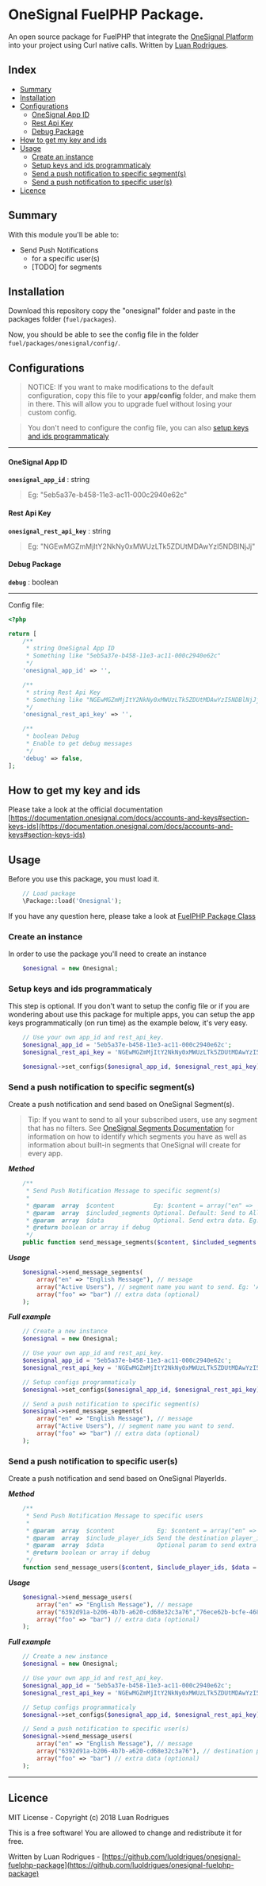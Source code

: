 OneSignal FuelPHP Package.
======================

An open source package for FuelPHP that integrate the [OneSignal Platform](http://onesignal.com) into your project using Curl native calls. Written by [Luan Rodrigues](https://github.com/luoldrigues).


## Index
 * [Summary](#summary)
 * [Installation](#installation)
 * [Configurations](#configurations)
    * [OneSignal App ID](#onesignal-app-id)
    * [Rest Api Key](#rest-api-key)
    * [Debug Package](#debug-package)
 * [How to get my key and ids](#how-to-get-my-key-and-ids)
 * [Usage](#usage)
    * [Create an instance](#create-an-instance)
    * [Setup keys and ids programmaticaly](#setup-keys-and-ids-programmaticaly)
    * [Send a push notification to specific segment(s)](#send-a-push-notification-to-specific-segments)
    * [Send a push notification to specific user(s)](#send-a-push-notification-to-specific-users)
 * [Licence](#licence)


## Summary
With this module you'll be able to:

* Send Push Notifications
  * for a specific user(s)
  * [TODO] for segments


## Installation

Download this repository copy the "onesignal" folder and paste in the packages folder (`fuel/packages`).

Now, you should be able to see the config file in the folder `fuel/packages/onesignal/config/`.


## Configurations

> NOTICE:
> If you want to make modifications to the default configuration, copy this file to your **app/config** folder, and make them in there.
>This will allow you to upgrade fuel without losing your custom config.

>You don't need to configure the config file, you can also [setup keys and ids programmaticaly](#setup-keys-and-ids-programmaticaly)

------------------------------------------

#### OneSignal App ID
**`onesignal_app_id`** : string
> Eg: "5eb5a37e-b458-11e3-ac11-000c2940e62c"

#### Rest Api Key
**`onesignal_rest_api_key`** : string
> Eg: "NGEwMGZmMjItY2NkNy0xMWUzLTk5ZDUtMDAwYzI5NDBlNjJj"

#### Debug Package
**`debug`** : boolean

------------------------------------------

Config file:
```php
<?php

return [
    /**
     * string OneSignal App ID
     * Something like "5eb5a37e-b458-11e3-ac11-000c2940e62c"
     */
    'onesignal_app_id' => '',

    /**
     * string Rest Api Key
     * Something like "NGEwMGZmMjItY2NkNy0xMWUzLTk5ZDUtMDAwYzI5NDBlNjJj"
     */
    'onesignal_rest_api_key' => '',

    /**
     * boolean Debug
     * Enable to get debug messages
     */
    'debug' => false,
];
```


## How to get my key and ids
Please take a look at the official documentation [https://documentation.onesignal.com/docs/accounts-and-keys#section-keys-ids](https://documentation.onesignal.com/docs/accounts-and-keys#section-keys-ids)


## Usage
Before you use this package, you must load it.
```php
    // Load package
    \Package::load('Onesignal');
```
If you have any question here, please take a look at [FuelPHP Package Class](https://fuelphp.com/docs/classes/package.html)


### Create an instance
In order to use the package you'll need to create an instance
```php
    $onesignal = new Onesignal;
```


### Setup keys and ids programmaticaly
This step is optional. If you don't want to setup the config file or if you are wondering about use this package for multiple apps, you can setup the app keys programmatically (on run time) as the example below, it's very easy.
```php
    // Use your own app_id and rest_api_key.
    $onesignal_app_id = '5eb5a37e-b458-11e3-ac11-000c2940e62c';
    $onesignal_rest_api_key = 'NGEwMGZmMjItY2NkNy0xMWUzLTk5ZDUtMDAwYzI5NDBlNjJj';

    $onesignal->set_configs($onesignal_app_id, $onesignal_rest_api_key);
```


### Send a push notification to specific segment(s)
Create a push notification and send based on OneSignal Segment(s).
> Tip: If you want to send to all your subscribed users, use any segment that has no filters. See [OneSignal Segments Documentation](https://documentation.onesignal.com/docs/segmentation) for information on how to identify which segments you have as well as information about built-in segments that OneSignal will create for every app.

***Method***
```php
    /**
     * Send Push Notification Message to specific segment(s)
     *
     * @param  array  $content           Eg: $content = array("en" => 'English Message');
     * @param  array  $included_segments Optional. Default: Send to All segments
     * @param  array  $data              Optional. Send extra data. Eg: $data = array("foo" => "bar");
     * @return boolean or array if debug
     */
    public function send_message_segments($content, $included_segments = ['All'], $data = [])
```

***Usage***
```php
    $onesignal->send_message_segments(
        array("en" => "English Message"), // message
        array("Active Users"), // segment name you want to send. Eg: 'All' or 'Active Users'
        array("foo" => "bar") // extra data (optional)
    );
```


***Full example***
```php
    // Create a new instance
    $onesignal = new Onesignal;

    // Use your own app_id and rest_api_key.
    $onesignal_app_id = '5eb5a37e-b458-11e3-ac11-000c2940e62c';
    $onesignal_rest_api_key = 'NGEwMGZmMjItY2NkNy0xMWUzLTk5ZDUtMDAwYzI5NDBlNjJj';

    // Setup configs programmaticaly
    $onesignal->set_configs($onesignal_app_id, $onesignal_rest_api_key);

    // Send a push notification to specific segment(s)
    $onesignal->send_message_segments(
        array("en" => "English Message"), // message
        array("Active Users"), // segment name you want to send.
        array("foo" => "bar") // extra data (optional)
    );

```


### Send a push notification to specific user(s)
Create a push notification and send based on OneSignal PlayerIds.

***Method***
```php
    /**
     * Send Push Notification Message to specific users
     *
     * @param  array  $content            Eg: $content = array("en" => 'English Message');
     * @param  array  $include_player_ids Send the destination player_ids array. Eg: $player_ids = array("6392d91a-b206-4b7b-a620-cd68e32c3a76","76ece62b-bcfe-468c-8a78-839aeaa8c5fa","8e0f21fa-9a5a-4ae7-a9a6-ca1f24294b86");
     * @param  array  $data               Optional param to send extra data. Eg: $data = array("foo" => "bar");
     * @return boolean or array if debug
     */
    function send_message_users($content, $include_player_ids, $data = [])
```

***Usage***
```php
    $onesignal->send_message_users(
        array("en" => "English Message"), // message
        array("6392d91a-b206-4b7b-a620-cd68e32c3a76","76ece62b-bcfe-468c-8a78-839aeaa8c5fa","8e0f21fa-9a5a-4ae7-a9a6-ca1f24294b86"), // destination player_ids
        array("foo" => "bar") // extra data (optional)
    );
```


***Full example***
```php
    // Create a new instance
    $onesignal = new Onesignal;

    // Use your own app_id and rest_api_key.
    $onesignal_app_id = '5eb5a37e-b458-11e3-ac11-000c2940e62c';
    $onesignal_rest_api_key = 'NGEwMGZmMjItY2NkNy0xMWUzLTk5ZDUtMDAwYzI5NDBlNjJj';

    // Setup configs programmaticaly
    $onesignal->set_configs($onesignal_app_id, $onesignal_rest_api_key);

    // Send a push notification to specific user(s)
    $onesignal->send_message_users(
        array("en" => "English Message"), // message
        array("6392d91a-b206-4b7b-a620-cd68e32c3a76"), // destination player_ids
        array("foo" => "bar") // extra data (optional)
    );

```


-------------------------------------------------------------------
## Licence

MIT License - Copyright (c) 2018 Luan Rodrigues

This is a free software! You are allowed to change and redistribute it for free.

Written by Luan Rodrigues - [https://github.com/luoldrigues/onesignal-fuelphp-package](https://github.com/luoldrigues/onesignal-fuelphp-package)
